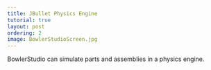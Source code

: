```yaml
---
title: JBullet Physics Engine
tutorial: true
layout: post
ordering: 2
image: BowlerStudioScreen.jpg
---
```


BowlerStudio can simulate parts and assemblies in a physics engine. 